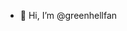 - 👋 Hi, I’m @greenhellfan

<!---
greenhellfan/greenhellfan is a ✨ special ✨ repository because its `README.md` (this file) appears on your GitHub profile.
You can click the Preview link to take a look at your changes.
--->
